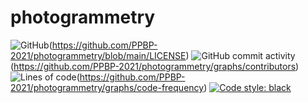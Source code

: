 # photogrammetry  

![GitHub](https://img.shields.io/github/license/PPBP-2021/photogrammetry?color=dark)(https://github.com/PPBP-2021/photogrammetry/blob/main/LICENSE)
![GitHub commit activity](https://img.shields.io/github/commit-activity/m/PPBP-2021/photogrammetry)(https://github.com/PPBP-2021/photogrammetry/graphs/contributors)
![Lines of code](https://img.shields.io/tokei/lines/github/PPBP-2021/photogrammetry)(https://github.com/PPBP-2021/photogrammetry/graphs/code-frequency)
[![Code style: black](https://img.shields.io/badge/code%20style-black-000000.svg)](https://github.com/psf/black)